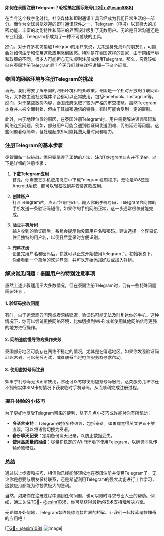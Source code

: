 **如何在泰国注册Telegram？轻松搞定国际账号[[TG💪+ @esim1088](https://t.me/s/esim1088)]**

在当今这个数字化时代，社交媒体和即时通讯工具已经成为我们日常生活的一部分。而作为全球最受欢迎的即时通讯软件之一，Telegram（电报）以其强大的加密功能、丰富的功能特性和简洁的界面设计吸引了无数用户。无论是日常沟通还是专业用途，Telegram都成为了一种不可或缺的工具。

然而，对于许多初次接触Telegram的用户来说，尤其是身处海外的朋友们，可能会对如何注册和使用这款应用感到困惑。特别是在泰国这样的国家，由于网络环境和政策的不同，很多人可能担心无法顺利注册或使用Telegram。那么，究竟该如何在泰国注册Telegram呢？今天我们就来详细讲解一下这个问题。

### 泰国的网络环境与注册Telegram的挑战

首先，我们需要了解泰国的网络环境和相关政策。泰国是一个相对开放的互联网市场，大多数主流社交媒体平台都可以正常使用，包括Facebook、Instagram等。然而，对于某些敏感内容，泰国政府采取了较为严格的审查措施。虽然Telegram本身并未被全面封锁，但由于其加密通信的特性，有时可能会受到一定的限制。

此外，由于地理位置的原因，在泰国注册Telegram时，用户需要解决语言障碍和网络连接问题。例如，部分用户可能会遇到验证码发送困难、网络延迟等问题。这些问题看似简单，但处理起来却可能耗费大量时间和精力。

### 注册Telegram的基本步骤

尽管面临一些挑战，但只要掌握了正确的方法，注册Telegram其实并不复杂。以下是详细的注册步骤：

1. **下载Telegram应用**  
   首先，你需要在手机应用商店中下载Telegram应用程序。无论是iOS还是Android系统，都可以轻松找到并安装这款应用。

2. **创建账户**  
   打开Telegram后，点击“注册”按钮。输入你的手机号码，Telegram会向你的手机发送一条验证码短信。如果你的手机网络正常，这一步通常很快就能完成。

3. **验证手机号码**  
   输入收到的验证码后，系统会提示你设置用户名和密码。建议选择一个容易记住且独特的用户名，以便日后登录时方便识别。

4. **完成注册**  
   设置完用户名和密码后，你就可以正式开始使用Telegram了。初始状态下，你会看到一个简单的欢迎界面，并可以开始添加好友或加入群组。

### 解决常见问题：泰国用户的特别注意事项

虽然上述步骤适用于大多数情况，但在泰国注册Telegram时，仍有一些特殊问题需要注意：

#### 1. 验证码接收问题  
有时，由于运营商的问题或者网络延迟，验证码可能无法及时到达你的手机。这种情况下，你可以尝试更换网络环境，比如切换到Wi-Fi或者使用其他网络信号更强的地方进行操作。

#### 2. 网络速度慢导致的操作失败  
泰国部分地区可能存在网络不稳定的情况，尤其是在偏远地区。如果你发现验证码迟迟未到，可以稍后再试，或者联系当地电信服务商寻求帮助。

#### 3. 使用虚拟号码注册  
如果手机号码无法正常使用，你还可以考虑使用虚拟号码服务。这类服务允许你在不拥有实体SIM卡的情况下获取临时手机号码，从而顺利完成注册过程。

### 提升体验的小技巧

为了更好地享受Telegram带来的便利，以下几点小技巧或许能对你有所帮助：

- **多语言支持**：Telegram支持多种语言，包括泰语。如果你觉得英文界面不够直观，可以将语言切换为泰语。
- **备份聊天记录**：定期备份聊天记录，以防止数据丢失。
- **使用高质量的网络**：尽量在稳定的Wi-Fi环境下使用Telegram，以确保消息传输的流畅性。

### 总结

通过以上步骤和技巧，相信你已经能够轻松地在泰国注册并使用Telegram了。无论你是想要与朋友保持联系，还是希望利用Telegram的强大功能进行工作学习，这款应用都能为你提供极大的便利。

当然，如果你在注册过程中遇到任何问题，也可以随时寻求专业人士的帮助。例如，通过关注[TG💪+ @esim1088](https://t.me/s/esim1088)，你可以获得最新的技术支持和解决方案。

无论你身处何地，Telegram始终是你连接世界的桥梁。让我们一起探索这款神奇的应用吧！

[[TG💪+ @esim1088](https://t.me/s/esim1088) ![Image](https://i.postimg.cc/4NQfJmqS/Snipaste-2025-05-13-00-14-12.png)]